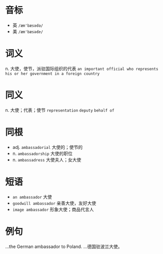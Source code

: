# 音标

- 英 `/æm'bæsədə/`
- 美 `/æm'bæsədɚ/`

# 词义

n. 大使，使节，派驻国际组织的代表
`an important official who represents his or her government in a foreign country`

# 同义

n. 大使；代表；使节
`representation` `deputy` `behalf of`

# 同根

- adj. `ambassadorial` 大使的；使节的
- n. `ambassadorship` 大使的职位
- n. `ambassadress` 大使夫人；女大使

# 短语

- `an ambassador` 大使
- `goodwill ambassador` 亲善大使，友好大使
- `image ambassador` 形象大使；商品代言人

# 例句

...the German ambassador to Poland.
…德国驻波兰大使。


